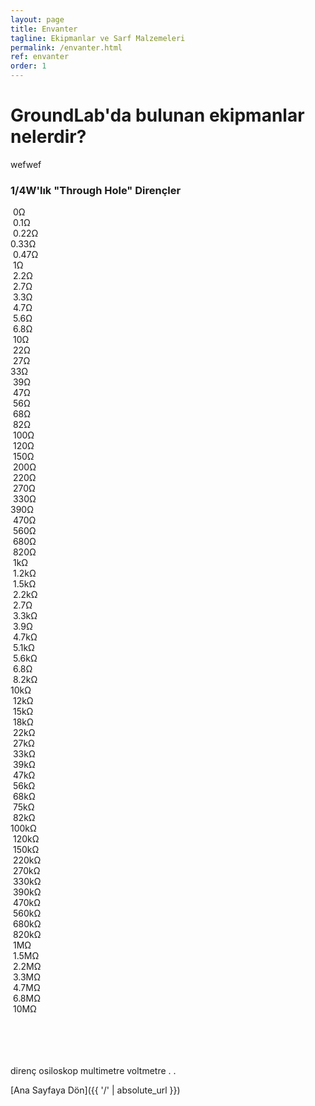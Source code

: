 ```yaml
---
layout: page
title: Envanter
tagline: Ekipmanlar ve Sarf Malzemeleri
permalink: /envanter.html
ref: envanter
order: 1
---
```

<h1>GroundLab'da bulunan ekipmanlar nelerdir?</h1>
wefwef

<h3>1/4W'lık "Through Hole" Dirençler</h3>
<div class="divTable">
<div class="divTableBody">
<div class="divTableCell">&nbsp;0&Omega;</div>
<div class="divTableCell">&nbsp;0.1&Omega;</div>
<div class="divTableCell">&nbsp;0.22&Omega;</div>
<div class="divTableCell">0.33&Omega;&nbsp;</div>
<div class="divTableCell">&nbsp;0.47&Omega;</div>
</div>
<div class="divTableRow">
<div class="divTableCell">&nbsp;1&Omega;</div>
<div class="divTableCell">&nbsp;2.2&Omega;</div>
<div class="divTableCell">&nbsp;2.7&Omega;</div>
<div class="divTableCell">&nbsp;3.3&Omega;</div>
<div class="divTableCell">&nbsp;4.7&Omega;</div>
</div>
<div class="divTableRow">
<div class="divTableCell">&nbsp;5.6&Omega;</div>
<div class="divTableCell">&nbsp;6.8&Omega;</div>
<div class="divTableCell">&nbsp;10&Omega;</div>
<div class="divTableCell">&nbsp;22&Omega;</div>
<div class="divTableCell">&nbsp;27&Omega;</div>
</div>
<div class="divTableRow">
<div class="divTableCell">33&Omega;&nbsp;</div>
<div class="divTableCell">&nbsp;39&Omega;</div>
<div class="divTableCell">&nbsp;47&Omega;</div>
<div class="divTableCell">&nbsp;56&Omega;</div>
<div class="divTableCell">&nbsp;68&Omega;</div>
</div>
<div class="divTableRow">
<div class="divTableCell">&nbsp;82&Omega;</div>
<div class="divTableCell">&nbsp;100&Omega;</div>
<div class="divTableCell">&nbsp;120&Omega;</div>
<div class="divTableCell">&nbsp;150&Omega;</div>
<div class="divTableCell">&nbsp;200&Omega;</div>
</div>
<div class="divTableRow">
<div class="divTableCell">&nbsp;220&Omega;</div>
<div class="divTableCell">&nbsp;270&Omega;</div>
<div class="divTableCell">&nbsp;330&Omega;</div>
<div class="divTableCell">390&Omega;&nbsp;</div>
<div class="divTableCell">&nbsp;470&Omega;</div>
</div>
<div class="divTableRow">
<div class="divTableCell">&nbsp;560&Omega;</div>
<div class="divTableCell">&nbsp;680&Omega;</div>
<div class="divTableCell">&nbsp;820&Omega;</div>
<div class="divTableCell">&nbsp;1k&Omega;</div>
<div class="divTableCell">&nbsp;1.2k&Omega;</div>
</div>
<div class="divTableRow">
<div class="divTableCell">&nbsp;1.5k&Omega;</div>
<div class="divTableCell">&nbsp;2.2k&Omega;</div>
<div class="divTableCell">&nbsp;2.7&Omega;</div>
<div class="divTableCell">&nbsp;3.3k&Omega;</div>
<div class="divTableCell">&nbsp;3.9&Omega;</div>
</div>
<div class="divTableRow">
<div class="divTableCell">&nbsp;4.7k&Omega;</div>
<div class="divTableCell">&nbsp;5.1k&Omega;</div>
<div class="divTableCell">&nbsp;5.6k&Omega;</div>
<div class="divTableCell">&nbsp;6.8&Omega;</div>
<div class="divTableCell">&nbsp;8.2k&Omega;</div>
</div>
<div class="divTableRow">
<div class="divTableCell">10k&Omega;</div>
<div class="divTableCell">&nbsp;12k&Omega;</div>
<div class="divTableCell">&nbsp;15k&Omega;</div>
<div class="divTableCell">&nbsp;18k&Omega;</div>
<div class="divTableCell">&nbsp;22k&Omega;</div>
</div>
<div class="divTableRow">
<div class="divTableCell">&nbsp;27k&Omega;</div>
<div class="divTableCell">&nbsp;33k&Omega;</div>
<div class="divTableCell">&nbsp;39k&Omega;</div>
<div class="divTableCell">&nbsp;47k&Omega;</div>
<div class="divTableCell">&nbsp;56k&Omega;</div>
</div>
<div class="divTableRow">
<div class="divTableCell">&nbsp;68k&Omega;</div>
<div class="divTableCell">&nbsp;75k&Omega;</div>
<div class="divTableCell">&nbsp;82k&Omega;</div>
<div class="divTableCell">100k&Omega;&nbsp;</div>
<div class="divTableCell">&nbsp;120k&Omega;</div>
</div>
<div class="divTableRow">
<div class="divTableCell">&nbsp;150k&Omega;</div>
<div class="divTableCell">&nbsp;220k&Omega;</div>
<div class="divTableCell">&nbsp;270k&Omega;</div>
<div class="divTableCell">&nbsp;330k&Omega;</div>
<div class="divTableCell">&nbsp;390k&Omega;</div>
</div>
<div class="divTableRow">
<div class="divTableCell">&nbsp;470k&Omega;</div>
<div class="divTableCell">&nbsp;560k&Omega;</div>
<div class="divTableCell">&nbsp;680k&Omega;</div>
<div class="divTableCell">&nbsp;820k&Omega;</div>
<div class="divTableCell">&nbsp;1M&Omega;</div>
</div>
<div class="divTableRow">
<div class="divTableCell">&nbsp;1.5M&Omega;</div>
<div class="divTableCell">&nbsp;2.2M&Omega;</div>
<div class="divTableCell">&nbsp;3.3M&Omega;</div>
<div class="divTableCell">&nbsp;4.7M&Omega;</div>
<div class="divTableCell">&nbsp;6.8M&Omega;</div>
</div>
<div class="divTableRow">
<div class="divTableCell">&nbsp;10M&Omega;</div>
<div class="divTableCell">&nbsp;</div>
<div class="divTableCell">&nbsp;</div>
<div class="divTableCell">&nbsp;</div>
<div class="divTableCell">&nbsp;</div>
</div>

</div>


direnç
osiloskop
multimetre
voltmetre
.
.


[Ana Sayfaya Dön]({{ '/' | absolute_url }})
